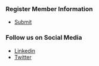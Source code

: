 ### Register Member Information
* [Submit](https://docs.google.com/forms/d/1Dt5Ktm-bYpUOY5rd5hXYN77RC7fLYAVkm6w6E-RXc-4/)

### Follow us on Social Media
* [Linkedin](https://www.linkedin.com/company/owaspislamabad)
* [Twitter](https://twitter.com/owaspislamabad)
